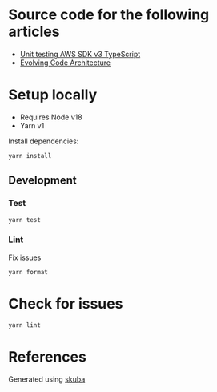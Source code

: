 # Source code for the following articles

- [Unit testing AWS SDK v3 TypeScript](./articles/unit-testing-aws-sdk-typescript.md)
- [Evolving Code Architecture](./articles/evolving-code-architecture.md)

# Setup locally

- Requires Node v18
- Yarn v1

Install dependencies:

```shell
yarn install
```

## Development

### Test

```shell
yarn test
```

### Lint

Fix issues
```shell
yarn format
```

# Check for issues
```shell
yarn lint
```

# References

Generated using [skuba](https://github.com/seek-oss/skuba)